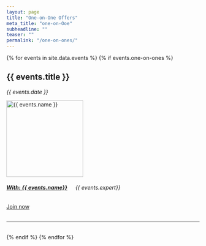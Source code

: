 ```yaml
---
layout: page
title: "One-on-One Offers"
meta_title: "one-on-Ooe"
subheadline: ""
teaser: ""
permalink: "/one-on-ones/"
---
```


{% for events in site.data.events %}
{% if events.one-on-ones %}

<div class="container" align= "left">
		<h2>{{ events.title }} </h2>
		<p class="subheadline"><em>{{ events.date }} </em><p>

  
<div class="row">
 <div class="small-3 columns">
  	 <a href="https://thiemowa.github.io/{{ events.profil_url}}/" target="_blank"> <img src="{{ site.url }}{{ site.baseurl }}/images/{{ events.image }}" width="200" alt="{{ events.name }}"></a>
  </div>
  <div class="small-6 columns">
  	<h5><a href="https://thiemowa.github.io/{{ events.profil_url}}/" algin="center" target="_blank">With: {{ events.name}}</a></h5>
	<h6><em>{{ events.expert}}</em></h6>
  </div>
   <div class="small-3 columns">
  	    <a class="button small radius alert" href="{{ events.link}}" align= "center" width="250">Join now</a>
  </div>
</div>

<br>
<hr />
<br>
{% endif %}
{% endfor %}
